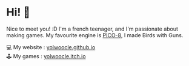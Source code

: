 # Hi! 👋

Nice to meet you! :D I'm a french teenager, and I'm passionate about making games.
My favourite engine is [PICO-8](https://pico8.com/), I made Birds with Guns.

💻 My website : [yolwoocle.github.io](https://yolwoocle.github.io/) \
🕹 My games : [yolwoocle.itch.io](https://yolwoocle.itch.io)
